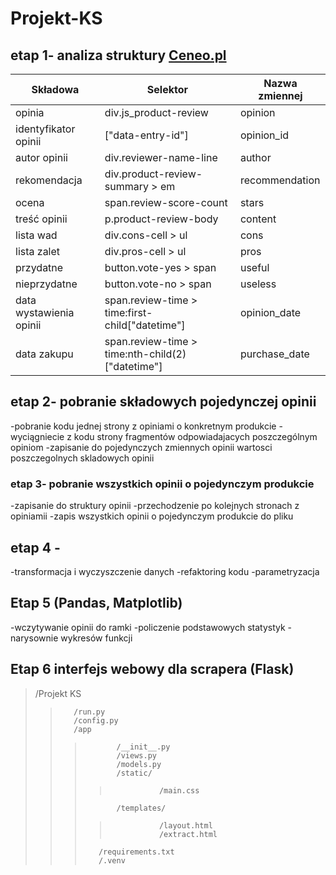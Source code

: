 # Projekt-KS

## etap 1- analiza struktury [Ceneo.pl](https://www.ceneo.pl/)
|Składowa                |Selektor                                         |Nazwa zmiennej|
|------------------------|-------------------------------------------------|--------------|
|opinia                  |div.js_product-review                             |opinion       |
|identyfikator opinii    |["data-entry-id"]                                |opinion_id    |
|autor opinii            |div.reviewer-name-line                           |author        |
|rekomendacja            |div.product-review-summary > em                  |recommendation|
|ocena                   |span.review-score-count                          |stars         |
|treść opinii            |p.product-review-body                            |content       |
|lista wad               |div.cons-cell > ul                               |cons          |
|lista zalet             |div.pros-cell > ul                               |pros          |
|przydatne               |button.vote-yes > span                           |useful        |
|nieprzydatne            |button.vote-no > span                            |useless       |
|data wystawienia opinii |span.review-time > time:first-child["datetime"]  |opinion_date  |
|data zakupu             |span.review-time > time:nth-child(2)["datetime"] |purchase_date |

## etap 2- pobranie składowych pojedynczej opinii
-pobranie kodu jednej strony z opiniami o konkretnym produkcie
-wyciągniecie z kodu strony fragmentów odpowiadajacych poszczególnym opiniom
-zapisanie do pojedynczych zmiennych opinii wartosci poszczegolnych skladowych opinii

### etap 3- pobranie wszystkich opinii o pojedynczym produkcie
-zapisanie do struktury opinii
-przechodzenie po kolejnych stronach z opiniamii
-zapis wszystkich opinii o pojedynczym produkcie do pliku

## etap 4 -
-transformacja i wyczyszczenie danych 
-refaktoring kodu
-parametryzacja 

## Etap 5 (Pandas, Matplotlib)
-wczytywanie opinii do ramki 
-policzenie podstawowych statystyk
-narysownie wykresów funkcji

## Etap 6 interfejs webowy dla scrapera (Flask)
>   /Projekt KS
>>        /run.py  
>>        /config.py  
>>        /app  
>>>            /__init__.py
>>>            /views.py  
>>>            /models.py  
>>>            /static/  
>>>>                /main.css
>>>            /templates/  
>>>>                /layout.html
>>>>                /extract.html
>>>        /requirements.txt  
>>>        /.venv
